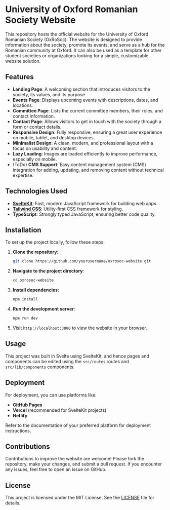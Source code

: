 # University of Oxford Romanian Society Website

This repository hosts the official website for the University of Oxford Romanian Society (OxRoSoc). The website is designed to provide information about the society, promote its events, and serve as a hub for the Romanian community at Oxford. It can also be used as a template for other student societies or organizations looking for a simple, customizable website solution.

## Features

- **Landing Page**: A welcoming section that introduces visitors to the society, its values, and its purpose.
- **Events Page**: Displays upcoming events with descriptions, dates, and locations.
- **Committee Page**: Lists the current committee members, their roles, and contact information.
- **Contact Page**: Allows visitors to get in touch with the society through a form or contact details.
- **Responsive Design**: Fully responsive, ensuring a great user experience on mobile, tablet, and desktop devices.
- **Minimalist Design**: A clean, modern, and professional layout with a focus on usability and content.
- **Lazy Loading**: Images are loaded efficiently to improve performance, especially on mobile.
- (ToDo) **CMS Support**: Easy content management system (CMS) integration for adding, updating, and removing content without technical expertise.

## Technologies Used

- **[SvelteKit](https://kit.svelte.dev/)**: Fast, modern JavaScript framework for building web apps.
- **[Tailwind CSS](https://tailwindcss.com/)**: Utility-first CSS framework for styling.
- **TypeScript**: Strongly typed JavaScript, ensuring better code quality.

## Installation

To set up the project locally, follow these steps:

1. **Clone the repository**:
    ```bash
    git clone https://github.com/yourusername/oxrosoc-website.git
    ```

2. **Navigate to the project directory**:
    ```bash
    cd oxrosoc-website
    ```

3. **Install dependencies**:
    ```bash
    npm install
    ```

4. **Run the development server**:
    ```bash
    npm run dev
    ```

5. Visit `http://localhost:3000` to view the website in your browser.

## Usage

This project was built in Svelte using SvelteKit, and hence pages and components can be edited using the `src/routes` routes and `src/lib/components` components.

## Deployment

For deployment, you can use platforms like:

- **GitHub Pages**
- **Vercel** (recommended for SvelteKit projects)
- **Netlify**

Refer to the documentation of your preferred platform for deployment instructions.

## Contributions

Contributions to improve the website are welcome! Please fork the repository, make your changes, and submit a pull request. If you encounter any issues, feel free to open an issue on GitHub.

## License

This project is licensed under the MIT License. See the [LICENSE](LICENSE) file for details.